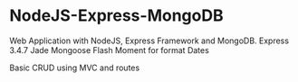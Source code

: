 # NodeJS-Express-MongoDB
Web Application with NodeJS, Express Framework and MongoDB.
Express 3.4.7
Jade
Mongoose
Flash
Moment for format Dates

Basic CRUD using MVC and routes
